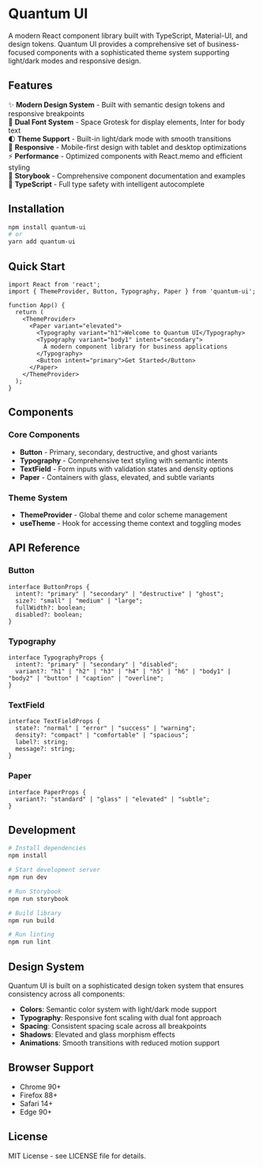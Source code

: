 # Quantum UI

A modern React component library built with TypeScript, Material-UI, and design tokens. Quantum UI provides a comprehensive set of business-focused components with a sophisticated theme system supporting light/dark modes and responsive design.

## Features

✨ **Modern Design System** - Built with semantic design tokens and responsive breakpoints  
🎨 **Dual Font System** - Space Grotesk for display elements, Inter for body text  
🌓 **Theme Support** - Built-in light/dark mode with smooth transitions  
📱 **Responsive** - Mobile-first design with tablet and desktop optimizations  
⚡ **Performance** - Optimized components with React.memo and efficient styling  
📖 **Storybook** - Comprehensive component documentation and examples  
🔧 **TypeScript** - Full type safety with intelligent autocomplete  

## Installation

```bash
npm install quantum-ui
# or
yarn add quantum-ui
```

## Quick Start

```tsx
import React from 'react';
import { ThemeProvider, Button, Typography, Paper } from 'quantum-ui';

function App() {
  return (
    <ThemeProvider>
      <Paper variant="elevated">
        <Typography variant="h1">Welcome to Quantum UI</Typography>
        <Typography variant="body1" intent="secondary">
          A modern component library for business applications
        </Typography>
        <Button intent="primary">Get Started</Button>
      </Paper>
    </ThemeProvider>
  );
}
```

## Components

### Core Components
- **Button** - Primary, secondary, destructive, and ghost variants
- **Typography** - Comprehensive text styling with semantic intents
- **TextField** - Form inputs with validation states and density options
- **Paper** - Containers with glass, elevated, and subtle variants

### Theme System
- **ThemeProvider** - Global theme and color scheme management
- **useTheme** - Hook for accessing theme context and toggling modes

## API Reference

### Button
```tsx
interface ButtonProps {
  intent?: "primary" | "secondary" | "destructive" | "ghost";
  size?: "small" | "medium" | "large";
  fullWidth?: boolean;
  disabled?: boolean;
}
```

### Typography
```tsx
interface TypographyProps {
  intent?: "primary" | "secondary" | "disabled";
  variant?: "h1" | "h2" | "h3" | "h4" | "h5" | "h6" | "body1" | "body2" | "button" | "caption" | "overline";
}
```

### TextField
```tsx
interface TextFieldProps {
  state?: "normal" | "error" | "success" | "warning";
  density?: "compact" | "comfortable" | "spacious";
  label?: string;
  message?: string;
}
```

### Paper
```tsx
interface PaperProps {
  variant?: "standard" | "glass" | "elevated" | "subtle";
}
```

## Development

```bash
# Install dependencies
npm install

# Start development server
npm run dev

# Run Storybook
npm run storybook

# Build library
npm run build

# Run linting
npm run lint
```

## Design System

Quantum UI is built on a sophisticated design token system that ensures consistency across all components:

- **Colors**: Semantic color system with light/dark mode support
- **Typography**: Responsive font scaling with dual font approach
- **Spacing**: Consistent spacing scale across all breakpoints
- **Shadows**: Elevated and glass morphism effects
- **Animations**: Smooth transitions with reduced motion support

## Browser Support

- Chrome 90+
- Firefox 88+
- Safari 14+
- Edge 90+

## License

MIT License - see LICENSE file for details.
